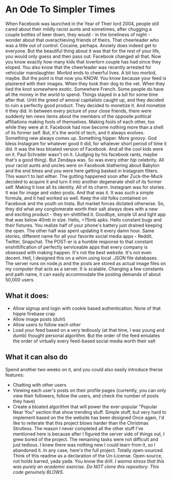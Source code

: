 #  An Ode To Simpler Times
When Facebook was launched in the Year of Their lord 2004, people still cared about their mildly racist aunts and sometimes, after chugging a couple bottles of beer down, they would - in the loneliness of night - wonder about that overachieving friends of theirs. That cheerleader who was a little out of control. Cocaine, perhaps. Anxiety does indeed get to everyone. But the beautiful thing about it was that for the rest of your life, you would only guess and then pass out.
Facebook changed all that. Now you know exactly how many kids that loverlorn couple has had since they eloped. You also know that the cheerleader was recently arrested for vehicular manslaughter. Morbid ends to cheerful lives. A bit too morbid, maybe. But the point is that now you KNOW.
You know because your feed is plastered with their images. When they took their dog to the vet. When they tied the knot somewhere exotic. Somewhere French. Some people do have all the money in the world to spend.
Things stayed in a lull for some time after that. Until the greed of amoral capitalists caught up, and they decided to ruin a perfectly good product. They decided to monetize it. And monetize it they did.
In between every picture of your close friends, there were suddenly ten news items about the members of the opposite political affiliations making fools of themselves. Making fools of each other, too while they were at it. Facebook had now become nothing more than a shell of its former self.
But, it's the world of tech, and it always evolves. Something new always comes up. Something hipper. More *groovy*.
God bless Instagram for whatever good it did, for whatever short period of time it did. It was the less bloated version of Facebook. And all the cool kids were on it. Paul Schrader wasn't on it. (Judging by his facebook rants, maybe that's a good thing). But Zendaya was. So was every other *hip* celebrity. All your racist aunts and uncles were on Facebook blathering about Babylon and the end times and you were here getting basked in Instagram filters.
This wasn't to last either. The gutting happened soon after Zuck-the-Muck decided to acquire it and turn it into another degenerate shell of its former self. Making it lose all its identity. All of its charm. Instagram was for stories. It was for image and video posts. And that was it. It was such a simple formula, and it had worked so well. Keep the old folks contained on Facebook and the youth on Insta. But market forces dictated otherwise. So, they did what any conglomerate worth their salt always does with a new and exciting product - they en-shittified it.
Goodbye, simple UI and light app that was below 40mb in size. Hello, >75mb  apks. Hello constant bugs and their fixtures. You realize half of your phone's battery just drained keeping the open. The other half was spent updating it every damn hour.
Same stories, different name for all your favorite social media apps - Reddit, Twitter, Snapchat.
The POST-er is a humble response to that constant enshittification of perfectly serviceable apps that every company is obsessed with making happen. It's not the best website. It's not even decent. Hell, I designed this on a whim using local .JSON file databases. The server runs on node.js and the posts are stored as actual image files on my computer that acts as a server.
It is scalable. Changing a few constants and path name, it can easily accommodate the posting demands of about 50,000 users.
## What it does:
- Allow signup and login with cookie based authentication. None of that hippie firebase crap
- Allow image posts (duh!)
- Allow users to follow each other
- Load your feed based on a very tediously (at that time, I was young and dumb) thought personal algorithm. But the order of the feed emulates the order of virtually every feed-based social media worth their salt
## What it can also do
Spend another two weeks on it, and you could also easily introduce therse features:
- Chatting with other users
- Viewing each user's posts on their profile pages (currently, you can only view their followers, follow the users, and check the number of posts they have)
- Create a bloated algorithm that will power the ever-popular "Popular Near You" section that show trending stuff. Simple stuff, but very hard to implement based on the the website has been designed
Once again, I'd like to reiterate that this project blows harder than the Christmas Strutless. The reason I never completed all the other stuff I've mentioned here is because after I figured the server side of things out, I grew bored of the project. The remaining tasks were not difficult and just tedious. I knew there was nothing new I could learn from it, so I abandoned it.
In any case, here's the full project. Totally open-sourced. Think of this readme as a declaration of the Un-License. Open-source, not holds barred, yada yada. You know the drill.
*I wanna stress that this was purely an academic exercise. Do NOT clone this repository. This code genuinely BLOWS*.
